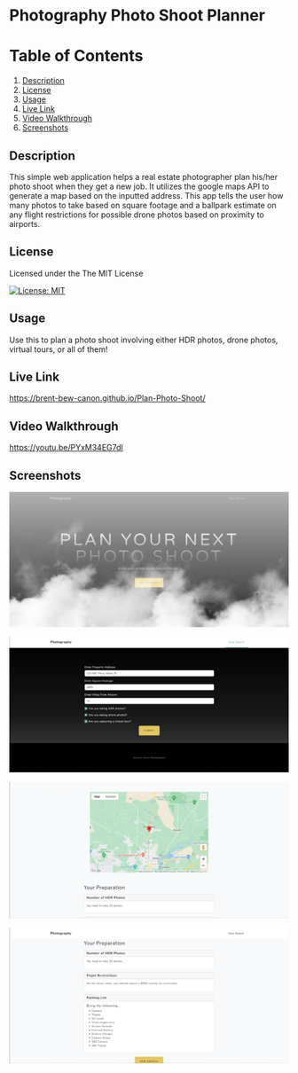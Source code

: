 # Photography Photo Shoot Planner

# Table of Contents

1. [Description](#description)
2. [License](#license)
3. [Usage](#usage)
4. [Live Link](#live-link)
5. [Video Walkthrough](#video-walkthrough)
6. [Screenshots](#screenshots)

## Description
This simple web application helps a real estate photographer plan his/her photo shoot when they get a new job. It utilizes the google maps API to generate a map based on the inputted address. This app tells the user how many photos to take based on square footage and a ballpark estimate on any flight restrictions for possible drone photos based on proximity to airports. 

## License
Licensed under the The MIT License    
          
[![License: MIT](https://img.shields.io/badge/License-MIT-yellow.svg)](https://opensource.org/licenses/MIT)


## Usage
Use this to plan a photo shoot involving either HDR photos, drone photos, virtual tours, or all of them!   

## Live Link
https://brent-bew-canon.github.io/Plan-Photo-Shoot/

## Video Walkthrough
https://youtu.be/PYxM34EG7dI


## Screenshots
 ![Photo Plan Screenshot 1](assets/img/photo%20(1).png)       
               
 ![Photo Plan Screenshot 2](assets/img/photo%20(2).png)           
                 
 ![Photo Plan Screenshot 3](assets/img/photo%20(3).png)               
                      
 ![Photo Plan Screenshot 4](assets/img/photo%20(4).png)                       
       


